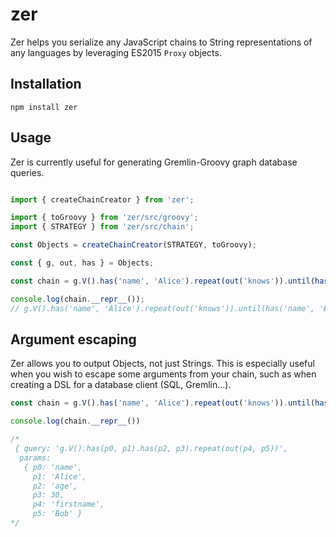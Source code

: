 # zer

Zer helps you serialize any JavaScript chains to String representations of any languages by leveraging ES2015 `Proxy` objects.

## Installation

```shell
npm install zer
```

## Usage

Zer is currently useful for generating Gremlin-Groovy graph database queries.

```javascript

import { createChainCreator } from 'zer';

import { toGroovy } from 'zer/src/groovy';
import { STRATEGY } from 'zer/src/chain';

const Objects = createChainCreator(STRATEGY, toGroovy);

const { g, out, has } = Objects;

const chain = g.V().has('name', 'Alice').repeat(out('knows')).until(has('name', 'Bob'));

console.log(chain.__repr__());
// g.V().has('name', 'Alice').repeat(out('knows')).until(has('name', 'Bob'))
```

## Argument escaping

Zer allows you to output Objects, not just Strings. This is especially useful when you wish to escape some arguments from your chain, such as when creating a DSL for a database client (SQL, Gremlin...).

```javascript
const chain = g.V().has('name', 'Alice').repeat(out('knows')).until(has('name', 'Bob'));

console.log(chain.__repr__())

/*
 { query: 'g.V().has(p0, p1).has(p2, p3).repeat(out(p4, p5))',
  params:
   { p0: 'name',
     p1: 'Alice',
     p2: 'age',
     p3: 30,
     p4: 'firstname',
     p5: 'Bob' }
*/
```

